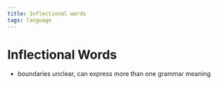 ```yaml
---
title: Inflectional words
tags: language
---
```


# Inflectional Words
- boundaries unclear, can express more than one grammar meaning






